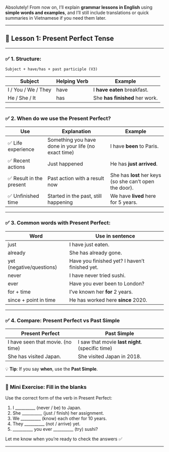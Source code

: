 Absolutely! From now on, I’ll explain **grammar lessons in English** using **simple words and examples**, and I’ll still include translations or quick summaries in Vietnamese if you need them later.

---

## 📘 **Lesson 1: Present Perfect Tense**

---

### ✅ 1. **Structure:**

```text
Subject + have/has + past participle (V3)
```

| Subject             | Helping Verb | Example                        |
| ------------------- | ------------ | ------------------------------ |
| I / You / We / They | have         | I **have eaten** breakfast.    |
| He / She / It       | has          | She **has finished** her work. |

---

### ✅ 2. **When do we use the Present Perfect?**

| Use                     | Explanation                                          | Example                                                 |
| ----------------------- | ---------------------------------------------------- | ------------------------------------------------------- |
| ✅ Life experience       | Something you have done in your life (no exact time) | I have **been** to Paris.                               |
| ✅ Recent actions        | Just happened                                        | He has **just arrived**.                                |
| ✅ Result in the present | Past action with a result now                        | She has **lost** her keys (so she can’t open the door). |
| ✅ Unfinished time       | Started in the past, still happening                 | We have **lived** here for 5 years.                     |

---

### ✅ 3. **Common words with Present Perfect:**

| Word                     | Use in sentence                                |
| ------------------------ | ---------------------------------------------- |
| just                     | I have just eaten.                             |
| already                  | She has already gone.                          |
| yet (negative/questions) | Have you finished yet? I haven’t finished yet. |
| never                    | I have never tried sushi.                      |
| ever                     | Have you ever been to London?                  |
| for + time               | I’ve known her **for** 2 years.                |
| since + point in time    | He has worked here **since** 2020.             |

---

### ✅ 4. **Compare: Present Perfect vs Past Simple**

| Present Perfect                   | Past Simple                                      |
| --------------------------------- | ------------------------------------------------ |
| I have seen that movie. (no time) | I saw that movie **last night**. (specific time) |
| She has visited Japan.            | She visited Japan in 2018.                       |

💡 **Tip**: If you say **when**, use the **Past Simple**.

---

### 📝 **Mini Exercise: Fill in the blanks**

Use the correct form of the verb in Present Perfect:

1. I \_\_\_\_\_\_\_\_\_\_ (never / be) to Japan.
2. She \_\_\_\_\_\_\_\_\_\_ (just / finish) her assignment.
3. We \_\_\_\_\_\_\_\_\_\_ (know) each other for 10 years.
4. They \_\_\_\_\_\_\_\_\_\_ (not / arrive) yet.
5. \_\_\_\_\_\_\_\_\_\_ you ever \_\_\_\_\_\_\_\_\_\_ (try) sushi?

Let me know when you’re ready to check the answers ✅

---